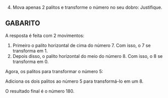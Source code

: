 4. Mova apenas 2 palitos e transforme o número no seu dobro: Justifique.

## GABARITO

A resposta é feita com 2 movimentos:

1.  Primeiro o palito horizontal de cima do número 7. Com isso, o 7 se transforma em 1.
2.  Depois disso, o palito horizontal do meio do número 8. Com isso, o 8 se transforma em 0.

Agora, os palitos para transformar o número 5:

Adiciona os dois palitos ao número 5 para transformá-lo em um 8.

O resultado final é o número 180.
